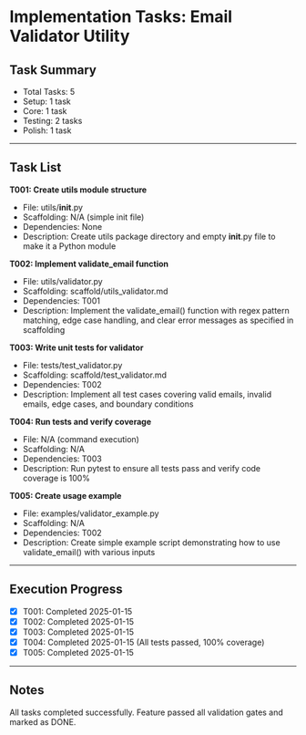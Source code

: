 # Implementation Tasks: Email Validator Utility

## Task Summary
- Total Tasks: 5
- Setup: 1 task
- Core: 1 task
- Testing: 2 tasks
- Polish: 1 task

---

## Task List

**T001: Create utils module structure**
- File: utils/__init__.py
- Scaffolding: N/A (simple init file)
- Dependencies: None
- Description: Create utils package directory and empty __init__.py file to make it a Python module

**T002: Implement validate_email function**
- File: utils/validator.py
- Scaffolding: scaffold/utils_validator.md
- Dependencies: T001
- Description: Implement the validate_email() function with regex pattern matching, edge case handling, and clear error messages as specified in scaffolding

**T003: Write unit tests for validator**
- File: tests/test_validator.py
- Scaffolding: scaffold/test_validator.md
- Dependencies: T002
- Description: Implement all test cases covering valid emails, invalid emails, edge cases, and boundary conditions

**T004: Run tests and verify coverage**
- File: N/A (command execution)
- Scaffolding: N/A
- Dependencies: T003
- Description: Run pytest to ensure all tests pass and verify code coverage is 100%

**T005: Create usage example**
- File: examples/validator_example.py
- Scaffolding: N/A
- Dependencies: T002
- Description: Create simple example script demonstrating how to use validate_email() with various inputs

---

## Execution Progress

- [x] T001: Completed 2025-01-15
- [x] T002: Completed 2025-01-15
- [x] T003: Completed 2025-01-15
- [x] T004: Completed 2025-01-15 (All tests passed, 100% coverage)
- [x] T005: Completed 2025-01-15

---

## Notes

All tasks completed successfully. Feature passed all validation gates and marked as DONE.
